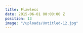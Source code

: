 ```yaml
---
title: Flawless
date: 2015-06-01 00:00:00 Z
position: 13
image: "/uploads/Untitled-12.jpg"
---
```


